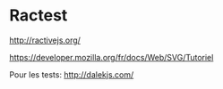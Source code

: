 # Ractest

http://ractivejs.org/

https://developer.mozilla.org/fr/docs/Web/SVG/Tutoriel

Pour les tests: http://dalekjs.com/
